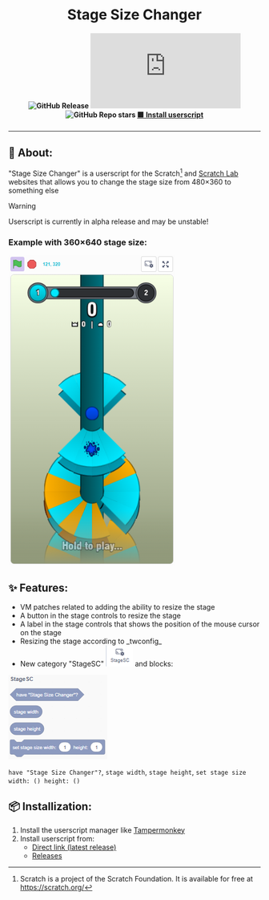 <div align="center"> 

# Stage Size Changer
#### ![GitHub Release](https://img.shields.io/github/v/release/DDen4ik-12/Stage-Size-Changer?label=%E2%84%B9%20Latest%20release) ![GitHub file size in bytes](https://img.shields.io/github/size/DDen4ik-12/Stage-Size-Changer/stageSizeChanger.user.js?branch=v1.0-alpha.9&label=%E2%84%B9%20Size) ![GitHub Repo stars](https://img.shields.io/github/stars/DDen4ik-12/Stage-Size-Changer?style=flat&label=%E2%AD%90%20Stars&color=yellow) [🟩 Install userscript](#-installization)

</div>

---

## 🔎 About:
"Stage Size Changer" is a userscript for the Scratch[^1] and [Scratch Lab](https://lab.scratch.mit.edu/) websites that allows you to change the stage size from 480×360 to something else

> [!WARNING]
> Userscript is currently in alpha release and may be unstable!

### Example with 360×640 stage size:
![Example with 360×640 stage size](./assets/readme/example.png)

## ✨ Features:
* VM patches related to adding the ability to resize the stage
* A button in the stage controls to resize the stage
* A label in the stage controls that shows the position of the mouse cursor on the stage
* Resizing the stage according to \_twconfig\_
* New category "StageSC" ![StageSC category](./assets/readme/category.png) and blocks:

![StageSC blocks](./assets/readme/blocks.png)

`have "Stage Size Changer"?`, `stage width`, `stage height`, `set stage size width: () height: ()`

## 📦 Installization:
1. Install the userscript manager like [Tampermonkey](https://www.tampermonkey.net/)
2. Install userscript from:
    * [Direct link (latest release)](https://raw.githubusercontent.com/DDen4ik-12/Stage-Size-Changer/refs/heads/main/stageSizeChanger.user.js)
    * [Releases](https://github.com/DDen4ik-12/Stage-Size-Changer/releases)

[^1]: Scratch is a project of the Scratch Foundation. It is available for free at https://scratch.org/
